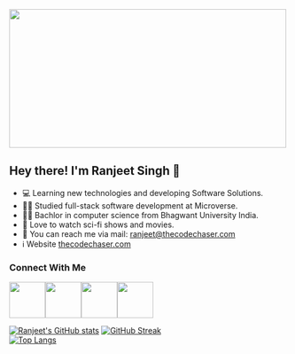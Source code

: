 <img width=500 height=250 src="https://www.aalpha.net/wp-content/uploads/2020/12/full-stack-development.gif">

## Hey there! I'm Ranjeet Singh 👋
- :computer: Learning new technologies and developing Software Solutions.
- :ok_man: Studied full-stack software development at Microverse.
- :man_student: Bachlor in computer science from Bhagwant University India.
- :rocket: Love to watch sci-fi shows and movies.
- :email: You can reach me via mail: <a href="mailto:ranjeet@thecodechaser.com">ranjeet@thecodechaser.com</a>
- :information_source: Website <a href="https://thecodechaser.com">thecodechaser.com</a>


### Connect With Me
<a href="https://facebook.com/thecodechaser"><img width="65px" src="https://img.icons8.com/doodle/2x/facebook-new.png"><a href="https://twitter.com/thecodechaser"><img width="65px" src="https://img.icons8.com/doodle/2x/twitter--v1.png"><a href="https://linkedin.com/in/thecodechaser"><img width="65px" src="https://img.icons8.com/doodle/2x/linkedin--v2.png"><a href="https://instagram.com/the_code_chaser"><img width="65px" src="https://img.icons8.com/doodle/2x/instagram-new.png">

[![Ranjeet's GitHub stats](https://github-readme-stats.vercel.app/api?username=thecodechaser&count_private=true&show_icons=true&theme=tokyonight)](https://github.com/thecodechaser)
[![GitHub Streak](https://github-readme-streak-stats.herokuapp.com/?user=thecodechaser&theme=tokyonight)](https://github.com/thecodechaser)<br>
[![Top Langs](https://github-readme-stats.vercel.app/api/top-langs/?username=thecodechaser&show_icons=true&theme=tokyonight&layout=compact)](https://github.com/thecodechaser)


  
  
